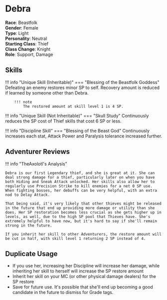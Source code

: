 # Debra

**Race**: Beastfolk  
**Gender**: Female  
**Type**: Light  
**Personality**: Neutral  
**Starting Class**: Thief  
**Class Change**: Knight  
**Role**: Support, Damage

## Skills

!!! info "Unique Skill (Inheritable)"
    === "Blessing of the Beastfolk Goddess"
        Defeating an enemy restores minor SP to self. Recovery amount is reduced if learned by someone other than Debra.

        !!! note
            The restored amount at skill level 1 is 4 SP.

!!! info "Unique Skill (Not Inheritable)"
    === "Skull Study"
        Continuously reduces the SP cost of Thief skills that cost 6 SP or less.

!!! info "Discipline Skill"
    === "Blessing of the Beast God"
        Continuously increases each stat, Attack Power and Paralysis tolerance increased further.

## Adventurer Reviews

!!! info "TheAxolotl's Analysis"
    
    Debra is our first Legendary thief, and she is great at it. She can deal strong damage for a thief, particularly later on when you have both Hiding and Sneak Attack unlocked. Her skills also allow her to regularly use Precision Strike to kill enemies for a net 0 SP use. When fighting bosses, her debuffs can be very helpful, with an extra nod to Delay Attack.

    That being said, it's very likely that other thieves might be released in the future that end up providing more damage or utility than she does. Her SP restoration becomes less crucial as she gets higher up in levels, as well, due to the high SP pool that Thieves have. She's extremely helpful to have now, but it's hard to say if she'll remain strong in the future.

    If you inherit her skill to other Adventurers, the restore amount will be cut in half, with skill level 1 returning 2 SP instead of 4.

## Duplicate Usage

* If you use her, increasing her Discipline will increase her damage, while inheriting her skill to herself will increase the SP restore amount
* Inherit her skill on your MC (or other physical damage dealers) for the SP restore
* Save for future use. It's possible that she'll end up becoming a good candidate in the future to dismiss for Grade tags.